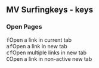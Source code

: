 ## MV Surfingkeys - keys

### Open Pages 

<div><span class="kbd-span"><kbd>f</kbd></span><span class="annotation">Open a link in current tab</span></div>
<div><span class="kbd-span"><kbd>af</kbd></span><span class="annotation">Open a link in new tab</span></div>
<div><span class="kbd-span"><kbd>cf</kbd></span><span class="annotation">Open multiple links in new tab</span></div>
<div><span class="kbd-span"><kbd>C</kbd></span><span class="annotation">Open a link in non-active new tab</span></div>
